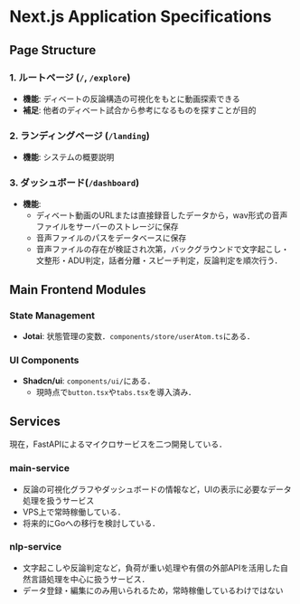 # Next.js Application Specifications

## Page Structure

### 1. ルートページ (`/`, `/explore`)
- **機能**: ディベートの反論構造の可視化をもとに動画探索できる
- **補足**: 他者のディベート試合から参考になるものを探すことが目的

### 2. ランディングページ (`/landing`)
- **機能**: システムの概要説明

### 3. ダッシュボード(`/dashboard`)
- **機能**:
  - ディベート動画のURLまたは直接録音したデータから，wav形式の音声ファイルをサーバーのストレージに保存
  - 音声ファイルのパスをデータベースに保存
  - 音声ファイルの存在が検証され次第，バックグラウンドで文字起こし・文整形・ADU判定，話者分離・スピーチ判定，反論判定を順次行う．

## Main Frontend Modules

### State Management
- **Jotai**: 状態管理の変数．`components/store/userAtom.ts`にある．

### UI Components
- **Shadcn/ui**: `components/ui/`にある．
  - 現時点で`button.tsx`や`tabs.tsx`を導入済み．

## Services

現在，FastAPIによるマイクロサービスを二つ開発している．

### main-service
- 反論の可視化グラフやダッシュボードの情報など，UIの表示に必要なデータ処理を扱うサービス
- VPS上で常時稼働している．
- 将来的にGoへの移行を検討している．

### nlp-service
- 文字起こしや反論判定など，負荷が重い処理や有償の外部APIを活用した自然言語処理を中心に扱うサービス．
- データ登録・編集にのみ用いられるため，常時稼働しているわけではない
